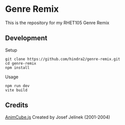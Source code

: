 # Genre Remix

This is the repository for my RHET105 Genre Remix

## Development
Setup
```
git clone https://github.com/hindra2/genre-remix.git
cd genre-remix
npm install
```

Usage
```
npm run dev
vite build
```

## Credits
[AnimCube.js](https://animcubejs.cubing.net/animcubejs.html) Created by Josef Jelínek (2001-2004)